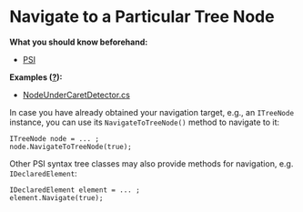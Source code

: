 ---
---

# Navigate to a Particular Tree Node

**What you should know beforehand:**
* [PSI](/HowTo/NavigateCode/NavigateCode.md#psi-basics)

**Examples ([?](HowTo.md#sample-solution)):**
* [NodeUnderCaretDetector.cs](https://github.com/JetBrains/sample-resharper-plugin/blob/master/SampleReSharperPlugin/src/PsiNavigation/NodeUnderCaretDetector.cs)

In case you have already obtained your navigation target, e.g., an `ITreeNode` instance, you can use its `NavigateToTreeNode()` method to navigate to it:

```
ITreeNode node = ... ;
node.NavigateToTreeNode(true);
```

Other PSI syntax tree classes may also provide methods for navigation, e.g. `IDeclaredElement`:

```
IDeclaredElement element = ... ;
element.Navigate(true);
```
